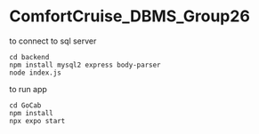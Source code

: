 # ComfortCruise_DBMS_Group26

to connect to sql server
```
cd backend
npm install mysql2 express body-parser
node index.js
```

to run app
```
cd GoCab
npm install
npx expo start
```


